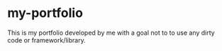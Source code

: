 # my-portfolio
This is my portfolio developed by me with a goal not to to use any dirty code or framework/library.
